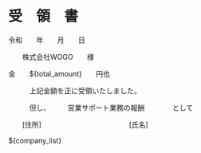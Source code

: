 # 受　領　書

令和　　年　　月　　日

　　株式会社WOGO　　様




金　　${total_amount}　　円也



　　　上記金額を正に受領いたしました。



　　　但し、　　　営業サポート業務の報酬　　　　として



　　[住所] 　　　　　　　　　　　　
[氏名] 　　　　　　　　　　　　


${company_list}
